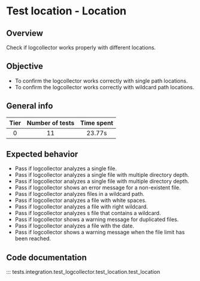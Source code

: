 # Test location - Location
## Overview 

Check if logcollector works properly with different locations.

## Objective

- To confirm the logcollector works correctly with single path locations.
- To confirm the logcollector works correctly with wildcard path locations.

## General info

|Tier | Number of tests | Time spent |
|:--:|:--:|:--:|
| 0 | 11 | 23.77s |

## Expected behavior

- Pass if logcollector analyzes a single file.
- Pass if logcollector analyzes a single file with multiple directory depth.
- Pass if logcollector analyzes a single file with multiple directory depth.
- Pass if logcollector shows an error message for a non-existent file.
- Pass if logcollector analyzes files in a wildcard path.
- Pass if logcollector analyzes a file with white spaces.
- Pass if logcollector analyzes a file with right wildcard.
- Pass if logcollector analyzes s file that contains a wildcard.
- Pass if logcollector shows a warning message for duplicated files.
- Pass if logcollector analyzes a file with the date.
- Pass if logcollector shows a warning message when the file limit has been reached.

## Code documentation

::: tests.integration.test_logcollector.test_location.test_location
